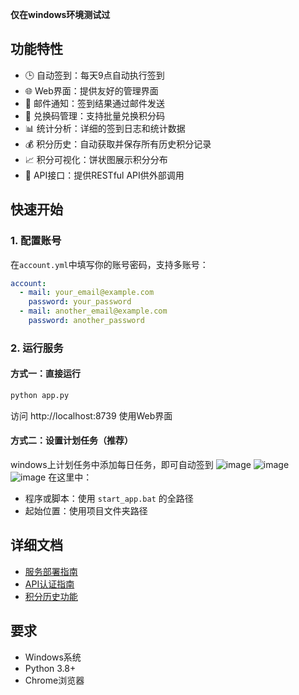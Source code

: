**仅在windows环境测试过**

## 功能特性
- 🕒 自动签到：每天9点自动执行签到
- 🌐 Web界面：提供友好的管理界面
- 📧 邮件通知：签到结果通过邮件发送
- 🎁 兑换码管理：支持批量兑换积分码
- 📊 统计分析：详细的签到日志和统计数据
- 💰 积分历史：自动获取并保存所有历史积分记录
- 📈 积分可视化：饼状图展示积分分布
- 🔐 API接口：提供RESTful API供外部调用

## 快速开始

### 1. 配置账号
在`account.yml`中填写你的账号密码，支持多账号：
```yaml
account:
  - mail: your_email@example.com
    password: your_password
  - mail: another_email@example.com
    password: another_password
```

### 2. 运行服务

#### 方式一：直接运行
```bash
python app.py
```
访问 http://localhost:8739 使用Web界面

#### 方式二：设置计划任务（推荐）

windows上计划任务中添加每日任务，即可自动签到
![image](https://github.com/user-attachments/assets/8ec5cf56-b42a-4573-9e50-7eb40c9e7703)
![image](https://github.com/user-attachments/assets/78a719c2-3c62-4cc0-a18b-164c12a4bc1d)
![image](https://github.com/user-attachments/assets/0ab20b28-b2ea-488b-a665-68918c7a0b8a)
在这里中：
- 程序或脚本：使用 `start_app.bat` 的全路径
- 起始位置：使用项目文件夹路径

## 详细文档
- [服务部署指南](SERVICE_GUIDE.md)
- [API认证指南](API_AUTH_GUIDE.md)
- [积分历史功能](POINTS_HISTORY_GUIDE.md)

## 要求
- Windows系统
- Python 3.8+
- Chrome浏览器
